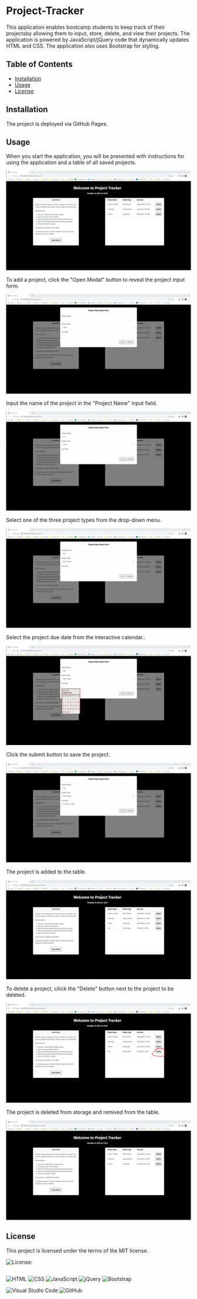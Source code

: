 # Project-Tracker

This application enables bootcamp students to keep track of their projectsby allowing them to input, store, delete, and view their projects. The application is powered by JavaScript/jQuery code that dynamically updates HTML and CSS. The application also uses Bootstrap for styling.


## Table of Contents

* [Installation](#installation)
* [Usage](#usage)
* [License](#license)
  
  
## Installation

The project is deployed via GitHub Pages.


## Usage

When you start the application, you will be presented with instructions for using the application and a table of all saved projects.

![Alt text](image.png)

To add a project, click the "Open Modal" button to reveal the project input form.
  
![Alt text](image-1.png)


Input the name of the project in the "Project Name" input field.

![Alt text](image-2.png)


Select one of the three project types from the drop-down menu.

![Alt text](image-3.png)


Select the project due date from the interactive calendar..

![Alt text](image-5.png)


Click the submit button to save the project.

![Alt text](image-6.png)


The project is added to the table.

![Alt text](image-7.png)


To delete a project, cliick the "Delete" button next to the project to be deleted.

![Alt text](image-9.png)


The project is deleted from storage and remived from the table.

![Alt text](image-10.png)


## License
This project is licensed under the terms of the MIT license.

![License: ](https://img.shields.io/badge/License-MIT-blueviolet.svg)


##

![HTML](https://img.shields.io/badge/HTML-239120?style=for-the-badge&logo=html5&logoColor=white) ![CSS](https://img.shields.io/badge/CSS-239120?&style=for-the-badge&logo=css3&logoColor=white) ![JavaScript](https://img.shields.io/badge/JavaScript-F7DF1E?style=for-the-badge&logo=javascript&logoColor=black) ![jQuery](https://img.shields.io/badge/jQuery-0769AD?style=for-the-badge&logo=jquery&logoColor=white) ![Bootstrap](https://img.shields.io/badge/Bootstrap-563D7C?style=for-the-badge&logo=bootstrap&logoColor=white)
  
![Visual Studio Code](https://img.shields.io/badge/Visual%20Studio%20Code-0078d7.svg?style=for-the-badge&logo=visual-studio-code&logoColor=white) ![GitHub](https://img.shields.io/badge/github-%23121011.svg?style=for-the-badge&logo=github&logoColor=white)
